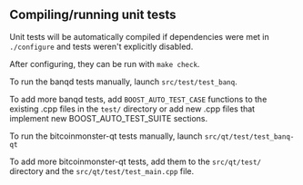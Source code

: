 Compiling/running unit tests
------------------------------------

Unit tests will be automatically compiled if dependencies were met in `./configure`
and tests weren't explicitly disabled.

After configuring, they can be run with `make check`.

To run the banqd tests manually, launch `src/test/test_banq`.

To add more banqd tests, add `BOOST_AUTO_TEST_CASE` functions to the existing
.cpp files in the `test/` directory or add new .cpp files that
implement new BOOST_AUTO_TEST_SUITE sections.

To run the bitcoinmonster-qt tests manually, launch `src/qt/test/test_banq-qt`

To add more bitcoinmonster-qt tests, add them to the `src/qt/test/` directory and
the `src/qt/test/test_main.cpp` file.
